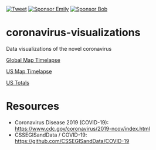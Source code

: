 [![Tweet](https://img.shields.io/twitter/url/https/github.com/jonsn0w/hyde.svg?style=social)](https://twitter.com/BobMain49)
[![Sponsor Emily](https://img.shields.io/github/stars/jonsn0w/hyde.svg?style=social)](https://github.com/sponsors/eamoses)
[![Sponsor Bob](https://img.shields.io/github/stars/jonsn0w/hyde.svg?style=social)](https://github.com/sponsors/robbobfr84)


# coronavirus-visualizations
Data visualizations of the novel coronavirus

[Global Map Timelapse](https://robbobfrh84.github.io/coronavirus-visualizations/map-timelapse/)

[US Map Timelapse](https://robbobfrh84.github.io/coronavirus-visualizations/US-map-timelapse/)

[US Totals](https://robbobfrh84.github.io/coronavirus-visualizations/US/)


# Resources 

- Coronavirus Disease 2019 (COVID-19): https://www.cdc.gov/coronavirus/2019-ncov/index.html
- CSSEGISandData / COVID-19: https://github.com/CSSEGISandData/COVID-19
